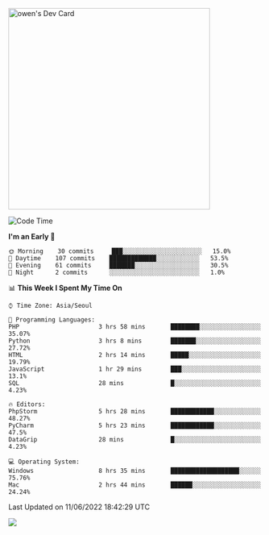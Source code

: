<a href="https://app.daily.dev/owen_9066"><img src="https://api.daily.dev/devcards/51e5c69f10114f2abe0ae390c27b0828.png?r=hyb" width="400" alt="owen's Dev Card"/></a>

 
 <!--START_SECTION:waka-->
![Code Time](http://img.shields.io/badge/Code%20Time-233%20hrs%204%20mins-blue)

**I'm an Early 🐤** 

```text
🌞 Morning    30 commits     ███░░░░░░░░░░░░░░░░░░░░░░   15.0% 
🌆 Daytime    107 commits    █████████████░░░░░░░░░░░░   53.5% 
🌃 Evening    61 commits     ███████░░░░░░░░░░░░░░░░░░   30.5% 
🌙 Night      2 commits      ░░░░░░░░░░░░░░░░░░░░░░░░░   1.0%

```


📊 **This Week I Spent My Time On** 

```text
⌚︎ Time Zone: Asia/Seoul

💬 Programming Languages: 
PHP                      3 hrs 58 mins       ████████░░░░░░░░░░░░░░░░░   35.07% 
Python                   3 hrs 8 mins        ███████░░░░░░░░░░░░░░░░░░   27.72% 
HTML                     2 hrs 14 mins       █████░░░░░░░░░░░░░░░░░░░░   19.79% 
JavaScript               1 hr 29 mins        ███░░░░░░░░░░░░░░░░░░░░░░   13.1% 
SQL                      28 mins             █░░░░░░░░░░░░░░░░░░░░░░░░   4.23%

🔥 Editors: 
PhpStorm                 5 hrs 28 mins       ████████████░░░░░░░░░░░░░   48.27% 
PyCharm                  5 hrs 23 mins       ████████████░░░░░░░░░░░░░   47.5% 
DataGrip                 28 mins             █░░░░░░░░░░░░░░░░░░░░░░░░   4.23%

💻 Operating System: 
Windows                  8 hrs 35 mins       ███████████████████░░░░░░   75.76% 
Mac                      2 hrs 44 mins       ██████░░░░░░░░░░░░░░░░░░░   24.24%

```


 Last Updated on 11/06/2022 18:42:29 UTC
<!--END_SECTION:waka-->

<a href="https://opgc.me/#/users/tnlvof" target="_blank"><img src="https://api.opgc.me/githubs/users/tnlvof/tag/?theme=basic" /></a>
